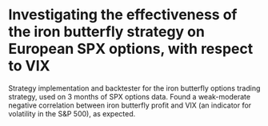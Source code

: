 # Investigating the effectiveness of the iron butterfly strategy on European SPX options, with respect to VIX
Strategy implementation and backtester for the iron butterfly options trading strategy, used on 3 months of SPX options data. Found a weak-moderate negative correlation between iron butterfly profit and VIX (an indicator for volatility in the S&amp;P 500), as expected.
